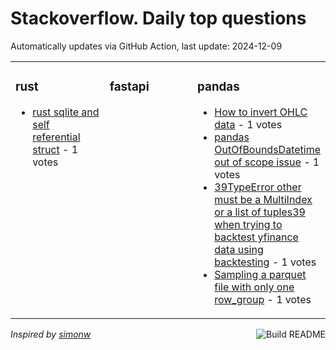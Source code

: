# Stackoverflow. Daily top questions 

Automatically updates via GitHub Action, last update: <!-- date starts -->2024-12-09<!-- date ends -->


<table><tr><td valign="top" width="33%">

### rust
<!-- rust starts -->
* [rust sqlite and self referential struct](https://stackoverflow.com/questions/79266072/rust-sqlite-and-self-referential-struct) - 1 votes
<!-- rust ends -->
</td><td valign="top" width="34%">


### fastapi
<!-- fastapi starts -->

<!-- fastapi ends -->
</td><td valign="top" width="34%">


### pandas
<!-- pandas starts -->
* [How to invert OHLC data](https://stackoverflow.com/questions/79262465/how-to-invert-ohlc-data) - 1 votes
* [pandas OutOfBoundsDatetime out of scope issue](https://stackoverflow.com/questions/79264751/pandas-outofboundsdatetime-out-of-scope-issue) - 1 votes
* [39TypeError other must be a MultiIndex or a list of tuples39 when trying to backtest yfinance data using backtesting](https://stackoverflow.com/questions/79261896/typeerror-other-must-be-a-multiindex-or-a-list-of-tuples-when-trying-to-backt) - 1 votes
* [Sampling a parquet file with only one row_group](https://stackoverflow.com/questions/79264424/sampling-a-parquet-file-with-only-one-row-group) - 1 votes
<!-- pandas ends -->
</td></tr></table>

<a href="https://github.com/hp0404/hp0404/actions"><img src="https://github.com/hp0404/hp0404/workflows/Build%20README/badge.svg" align="right" alt="Build README"></a> <p>*Inspired by  [simonw](https://github.com/simonw/simonw)*</p>
